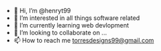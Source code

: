 - 👋 Hi, I’m @henryt99
- 👀 I’m interested in all things software related
- 🌱 I’m currently learning web devlopment
- 💞️ I’m looking to collaborate on ...
- 📫 How to reach me torresdesigns99@gmail.com

<!---
henryt99/henryt99 is a ✨ special ✨ repository because its `README.md` (this file) appears on your GitHub profile.
You can click the Preview link to take a look at your changes.
--->
